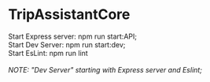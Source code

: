 # TripAssistantCore

Start Express server: npm run start:API;<br>
Start Dev Server: npm run start:dev;<br>
Start EsLint: npm run lint<br>
<br>
<i>NOTE: "Dev Server" starting with Express server and Eslint;</i><br>
